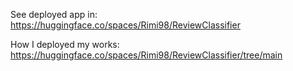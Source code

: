See deployed app in: https://huggingface.co/spaces/Rimi98/ReviewClassifier

How I deployed my works: https://huggingface.co/spaces/Rimi98/ReviewClassifier/tree/main
